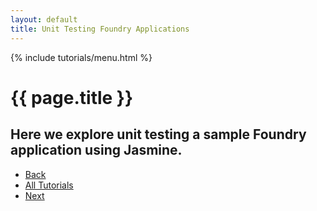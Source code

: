 ```yaml
---
layout: default
title: Unit Testing Foundry Applications
---
```


{% include tutorials/menu.html %}

# {{ page.title }}

<h2 class="intro">
	Here we explore unit testing a sample Foundry application using Jasmine.
</h2>

<ul class="pagination">
    <li class="pagination-back"><a href="/tutorials/client-side-templates.html" title="Back: Rendering Client Side Templates">Back</a></li>
    <li class="pagination-up"><a href="/tutorials/">All Tutorials</a></li>
    <li class="pagination-next"><a href="/tutorials/lazy-loading-modules.html" title="Next: Lazy Loading Modules">Next</a></li>
</ul>

